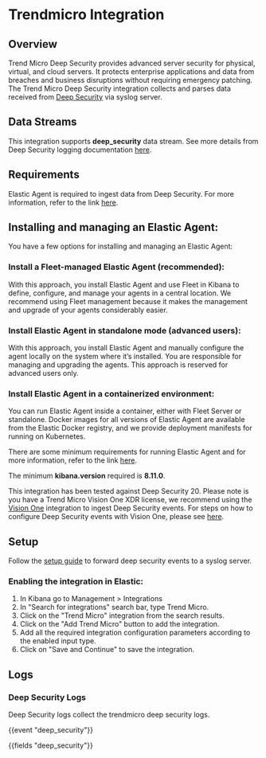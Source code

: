 # Trendmicro Integration

## Overview

Trend Micro Deep Security provides advanced server security for physical, virtual, and cloud servers. It protects enterprise applications and data from breaches and business disruptions without requiring emergency patching. The Trend Micro Deep Security integration collects and parses data received from [Deep Security](https://www.trendmicro.com/en_gb/business/products/hybrid-cloud/deep-security.html) via syslog server.

## Data Streams

This integration supports **deep_security** data stream. See more details from Deep Security logging documentation [here](https://help.deepsecurity.trendmicro.com/20_0/on-premise/events.html).

## Requirements

Elastic Agent is required to ingest data from Deep Security. For more information, refer to the link [here](https://www.elastic.co/guide/en/fleet/current/elastic-agent-installation.html).

## Installing and managing an Elastic Agent:

You have a few options for installing and managing an Elastic Agent:

### Install a Fleet-managed Elastic Agent (recommended):

With this approach, you install Elastic Agent and use Fleet in Kibana to define, configure, and manage your agents in a central location. We recommend using Fleet management because it makes the management and upgrade of your agents considerably easier.

### Install Elastic Agent in standalone mode (advanced users):

With this approach, you install Elastic Agent and manually configure the agent locally on the system where it’s installed. You are responsible for managing and upgrading the agents. This approach is reserved for advanced users only.

### Install Elastic Agent in a containerized environment:

You can run Elastic Agent inside a container, either with Fleet Server or standalone. Docker images for all versions of Elastic Agent are available from the Elastic Docker registry, and we provide deployment manifests for running on Kubernetes.

There are some minimum requirements for running Elastic Agent and for more information, refer to the link [here](https://www.elastic.co/guide/en/fleet/current/elastic-agent-installation.html).

The minimum **kibana.version** required is **8.11.0**.

This integration has been tested against Deep Security 20. Please note is you have a Trend Micro Vision One XDR license, we recommend using the [Vision One](https://docs.elastic.co/integrations/trend_micro_vision_one) integration to ingest Deep Security events. For steps on how to configure Deep Security events with Vision One, please see [here](https://help.deepsecurity.trendmicro.com/aws/xdr.html).

## Setup

Follow the [setup guide](https://help.deepsecurity.trendmicro.com/20_0/on-premise/event-syslog.html) to forward deep security events to a syslog server.

### Enabling the integration in Elastic:

1. In Kibana go to Management > Integrations
2. In "Search for integrations" search bar, type Trend Micro.
3. Click on the "Trend Micro" integration from the search results.
4. Click on the "Add Trend Micro" button to add the integration.
5. Add all the required integration configuration parameters according to the enabled input type.
6. Click on "Save and Continue" to save the integration.

## Logs

### Deep Security Logs

Deep Security logs collect the trendmicro deep security logs.

{{event "deep_security"}}

{{fields "deep_security"}}
